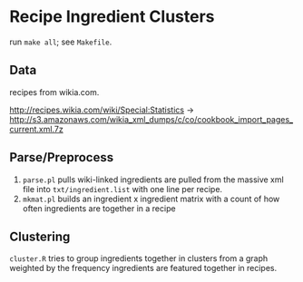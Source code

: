 # Recipe Ingredient Clusters
run `make all`; see `Makefile`.

## Data
recipes from wikia.com.

http://recipes.wikia.com/wiki/Special:Statistics → http://s3.amazonaws.com/wikia_xml_dumps/c/co/cookbook_import_pages_current.xml.7z

## Parse/Preprocess

1. `parse.pl` pulls wiki-linked ingredients are pulled from the massive xml file into `txt/ingredient.list` with one line per recipe.
2. `mkmat.pl` builds an ingredient x ingredient matrix with a count of how often ingredients are together in a recipe

## Clustering

`cluster.R` tries to group ingredients together in clusters from a graph weighted by the frequency ingredients are featured together in recipes.
